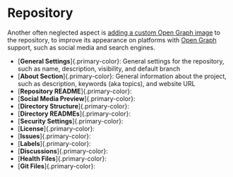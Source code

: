 # Repository

Another often neglected aspect is
  [adding a custom Open Graph image](https://docs.github.com/en/repositories/managing-your-repositorys-settings-and-features/customizing-your-repository/customizing-your-repositorys-social-media-preview)
  to the repository, to improve its appearance on platforms with [Open Graph](https://ogp.me/) support,
  such as social media and search engines.

- [**General Settings**]{.primary-color}: General settings for the repository,
  such as name, description, visibility, and default branch
- [**About Section**]{.primary-color}: General information about the project,
  such as description, keywords (aka topics), and website URL
- [**Repository README**]{.primary-color}:
- [**Social Media Preview**]{.primary-color}:
- [**Directory Structure**]{.primary-color}:
- [**Directory READMEs**]{.primary-color}:
- [**Security Settings**]{.primary-color}:
- [**License**]{.primary-color}:
- [**Issues**]{.primary-color}:
- [**Labels**]{.primary-color}:
- [**Discussions**]{.primary-color}:
- [**Health Files**]{.primary-color}:
- [**Git Files**]{.primary-color}:

